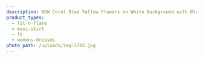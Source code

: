 ```yaml
---
description: NEW Coral Blue Yellow Flowers on White Background with Black Stripes
product_types:
  - fit-n-flare
  - maxi-skirt
  - to
  - womens-dresses
photo_path: /uploads/img-1743.jpg
---
```


